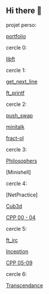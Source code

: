 ## Hi there 👋

<!--
**Jeremy-coquet/jeremy-coquet** is a ✨ _special_ ✨ repository because its `README.md` (this file) appears on your GitHub profile.

Here are some ideas to get you started:

- 🔭 I’m currently working on ...
- 🌱 I’m currently learning ...
- 👯 I’m looking to collaborate on ...
- 🤔 I’m looking for help with ...
- 💬 Ask me about ...
- 📫 How to reach me: ...
- 😄 Pronouns: ...
- ⚡ Fun fact: ...
-->

projet perso:

  [portfolio](https://github.com/Jeremy-coquet/portfolio)

cercle 0: 

  [libft](https://github.com/Jeremy-coquet/libft)
  
cercle 1:

  [get_next_line](https://github.com/Jeremy-coquet/Get_next_line)

  [ft_printf](https://github.com/Jeremy-coquet/Ft_printf)
  
cercle 2:
  
  [push_swap](https://github.com/Jeremy-coquet/push_swap)
  
  [minitalk](https://github.com/Jeremy-coquet/minitalk)
  
  [fract-ol](https://github.com/Jeremy-coquet/fract-ol)
  
cercle 3:
  
  [Philosophers](https://github.com/Jeremy-coquet/Philosophers)
  
  [Minishell]

cercle 4:
  
  [NetPractice]
  
  [Cub3d](https://github.com/Jeremy-coquet/Cub3d)
  
  [CPP 00 - 04](https://github.com/Jeremy-coquet/CPP00-04)

cercle 5:
  
  [ft_irc](https://github.com/Jeremy-coquet/ft_irc)
  
  [Inception](https://github.com/Jeremy-coquet/Inception)
  
  [CPP 05-09](https://github.com/Jeremy-coquet/CPP05-09)

cercle 6:
  
  [Transcendance](https://github.com/Jeremy-coquet/Transcendance)
  
